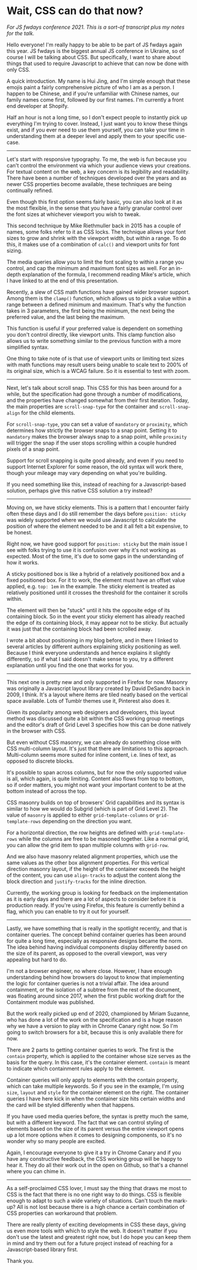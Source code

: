 # Wait, CSS can do that now?

*For JS fwdays conference 2021. This is a sort-of transcript plus my notes for the talk.*

Hello everyone! I'm really happy to be able to be part of JS fwdays again this year. JS fwdays is the biggest annual JS conference in Ukraine, so of course I will be talking about CSS. But specifically, I want to share about things that used to require Javascript to achieve that can now be done with only CSS.

A quick introduction. My name is Hui Jing, and I'm simple enough that these emojis paint a fairly comprehensive picture of who I am as a person. I happen to be Chinese, and if you're unfamiliar with Chinese names, our family names come first, followed by our first names. I'm currently a front end developer at Shopify.

Half an hour is not a long time, so I don't expect people to instantly pick up everything I'm trying to cover. Instead, I just want you to know these things exist, and if you ever need to use them yourself, you can take your time in understanding them at a deeper level and apply them to your specific use-case.

---

Let's start with responsive typography. To me, the web is fun because you can't control the environment via which your audience views your creations. For textual content on the web, a key concern is its legibility and readability. There have been a number of techniques developed over the years and as newer CSS properties become available, these techniques are being continually refined.

Even though this first option seems fairly basic, you can also look at it as the most flexible, in the sense that you have a fairly granular control over the font sizes at whichever viewport you wish to tweak.

This second technique by Mike Riethmuller back in 2015 has a couple of names, some folks refer to it as CSS locks. The technique allows your font sizes to grow and shrink with the viewport width, but within a range. To do this, it makes use of a combination of `calc()` and viewport units for font sizing.

The media queries allow you to limit the font scaling to within a range you control, and cap the minimum and maximum font sizes as well. For an in-depth explanation of the formula, I recommend reading Mike's article, which I have linked to at the end of this presentation.

Recently, a slew of CSS math functions have gained wider browser support. Among them is the `clamp()` function, which allows us to pick a value within a range between a defined minimum and maximum. That's why the function takes in 3 parameters, the first being the minimum, the next being the preferred value, and the last being the maximum.

This function is useful if your preferred value is dependent on something you don't control directly, like viewport units. This clamp function also allows us to write something similar to the previous function with a more simplified syntax.

One thing to take note of is that use of viewport units or limiting text sizes with math functions may result users being unable to scale text to 200% of its original size, which is a WCAG failure. So it is essential to test with zoom.

---

Next, let's talk about scroll snap. This CSS for this has been around for a while, but the specification had gone through a number of modifications, and the properties have changed somewhat from their first iteration. Today, the main properties are `scroll-snap-type` for the container and `scroll-snap-align` for the child elements.

For `scroll-snap-type`, you can set a value of `mandatory` or `proximity`, which determines how strictly the browser snaps to a snap point. Setting it to `mandatory` makes the browser always snap to a snap point, while `proximity` will trigger the snap if the user stops scrolling within a couple hundred pixels of a snap point.

Support for scroll snapping is quite good already, and even if you need to support Internet Explorer for some reason, the old syntax will work there, though your mileage may vary depending on what you're building.

If you need something like this, instead of reaching for a Javascript-based solution, perhaps give this native CSS solution a try instead?

---

Moving on, we have sticky elements. This is a pattern that I encounter fairly often these days and I do still remember the days before `position: sticky` was widely supported where we would use Javascript to calculate the position of where the element needed to be and it all felt a bit expensive, to be honest.

Right now, we have good support for `position: sticky` but the main issue I see with folks trying to use it is confusion over why it's not working as expected. Most of the time, it's due to some gaps in the understanding of how it works.

A sticky positioned box is like a hybrid of a relatively positioned box and a fixed positioned box. For it to work, the element must have an offset value applied, e.g. `top: 1em` in the example. The sticky element is treated as relatively positioned until it crosses the threshold for the container it scrolls within.

The element will then be "stuck" until it hits the opposite edge of its containing block. So in the event your sticky element has already reached the edge of its containing block, it may appear not to be sticky. But actually it was just that the containing block had been scrolled away.

I wrote a bit about positioning in my blog before, and in there I linked to several articles by different authors explaining sticky positioning as well. Because I think everyone understands and hence explains it slightly differently, so if what I said doesn't make sense to you, try a different explanation until you find the one that works for you.

---

This next one is pretty new and only supported in Firefox for now. Masonry was originally a Javascript layout library created by David DeSandro back in 2009, I think. It's a layout where items are tiled neatly based on the vertical space available. Lots of Tumblr themes use it, Pinterest also does it.

Given its popularity among web designers and developers, this layout method was discussed quite a bit within the CSS working group meetings and the editor's draft of Grid Level 3 specifies how this can be done natively in the browser with CSS.

But even without CSS masonry, we can already do something close with CSS multi-column layout. It's just that there are limitations to this approach. Multi-column seems more suited for inline content, i.e. lines of text, as opposed to discrete blocks. 

It's possible to span across columns, but for now the only supported value is all, which again, is quite limiting. Content also flows from top to bottom, so if order matters, you might not want your important content to be at the bottom instead of across the top.

CSS masonry builds on top of browsers' Grid capabilities and its syntax is similar to how we would do Subgrid (which is part of Grid Level 2). The value of `masonry` is applied to either `grid-template-columns` or `grid-template-rows` depending on the direction you want.

For a horizontal direction, the row heights are defined with `grid-template-rows` while the columns are free to be masoned together. Like a normal grid, you can allow the grid item to span multiple columns with `grid-row`.

And we also have masonry related alignment properties, which use the same values as the other box alignment properties. For this vertical direction masonry layout, if the height of the container exceeds the height of the content, you can use `align-tracks` to adjust the content along the block direction and `justify-tracks` for the inline direction.

Currently, the working group is looking for feedback on the implementation as it is early days and there are a lot of aspects to consider before it is production ready. If you're using Firefox, this feature is currently behind a flag, which you can enable to try it out for yourself.

---

Lastly, we have something that is really in the spotlight recently, and that is container queries. The concept behind container queries has been around for quite a long time, especially as responsive designs became the norm. The idea behind having individual components display differently based on the size of its parent, as opposed to the overall viewport, was very appealing but hard to do.

I'm not a browser engineer, no where close. However, I have enough understanding behind how browsers do layout to know that implementing the logic for container queries is not a trivial affair. The idea around containment, or the isolation of a subtree from the rest of the document, was floating around since 2017, when the first public working draft for the Containment module was published.

But the work really picked up end of 2020, championed by Miriam Suzanne, who has done a lot of the work on the specification and is a huge reason why we have a version to play with in Chrome Canary right now. So I'm going to switch browsers for a bit, because this is only available there for now.

There are 2 parts to getting container queries to work. The first is the `contain` property, which is applied to the container whose size serves as the basis for the query. In this case, it's the container element. `contain` is meant to indicate which containment rules apply to the element.

Container queries will only apply to elements with the contain property, which can take multiple keywords. So if you see in the example, I'm using `size`, `layout` and `style` for the container element on the right. The container queries I have here kick in when the container size hits certain widths and the card will be styled differently when that happens.

If you have used media queries before, the syntax is pretty much the same, but with a different keyword. The fact that we can control styling of elements based on the size of its parent versus the entire viewport opens up a lot more options when it comes to designing components, so it's no wonder why so many people are excited.

Again, I encourage everyone to give it a try in Chrome Canary and if you have any constructive feedback, the CSS working group will be happy to hear it. They do all their work out in the open on Github, so that's a channel where you can chime in.

---

As a self-proclaimed CSS lover, I must say the thing that draws me most to CSS is the fact that there is no one right way to do things. CSS is flexible enough to adapt to such a wide variety of situations. Can't touch the mark-up? All is not lost because there is a high chance a certain combination of CSS properties can workaround that problem.

There are really plenty of exciting developments in CSS these days, giving us even more tools with which to style the web. It doesn't matter if you don't use the latest and greatest right now, but I do hope you can keep them in mind and try them out for a future project instead of reaching for a Javascript-based library first.

Thank you.
